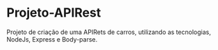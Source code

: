 # Projeto-APIRest
Projeto de criação de uma APIRets de carros, utilizando as tecnologias, NodeJs, Express e Body-parse.

